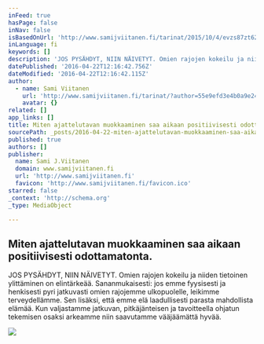 ```yaml
---
inFeed: true
hasPage: false
inNav: false
isBasedOnUrl: 'http://www.samijviitanen.fi/tarinat/2015/10/4/evzs87zt62mmrjx75lb11uo4de6035'
inLanguage: fi
keywords: []
description: 'JOS PYSÄHDYT, NIIN NÄIVETYT. Omien rajojen kokeilu ja niiden tietoinen ylittäminen on elintärkeää. Sananmukaisesti: jos emme fyysisesti ja henkisesti pyri jatkuvasti omien rajojemme ulkopuolelle, leikimme terveydellämme. Sen lisäksi, että emme elä laadullisesti parasta mahdollista elämää. Kun valjastamme jatkuvan, pitkäjänteisen ja tavoitteella ohjatun tekemisen osaksi arkeamme niin saavutamme vääjäämättä hyvää.'
datePublished: '2016-04-22T12:16:42.756Z'
dateModified: '2016-04-22T12:16:42.115Z'
author:
  - name: Sami Viitanen
    url: 'http://www.samijviitanen.fi/tarinat/?author=55e9efd3e4b0a9e24dcd57e4'
    avatar: {}
related: []
app_links: []
title: Miten ajattelutavan muokkaaminen saa aikaan positiivisesti odottamatonta.
sourcePath: _posts/2016-04-22-miten-ajattelutavan-muokkaaminen-saa-aikaan-positiivisesti-o.md
published: true
authors: []
publisher:
  name: Sami J.Viitanen
  domain: www.samijviitanen.fi
  url: 'http://www.samijviitanen.fi'
  favicon: 'http://www.samijviitanen.fi/favicon.ico'
starred: false
_context: 'http://schema.org'
_type: MediaObject

---
```

<article style=""><h1>Miten ajattelutavan muokkaaminen saa aikaan positiivisesti odottamatonta.</h1><p>JOS PYSÄHDYT, NIIN NÄIVETYT. Omien rajojen kokeilu ja niiden tietoinen ylittäminen on elintärkeää. Sananmukaisesti: jos emme fyysisesti ja henkisesti pyri jatkuvasti omien rajojemme ulkopuolelle, leikimme terveydellämme. Sen lisäksi, että emme elä laadullisesti parasta mahdollista elämää. Kun valjastamme jatkuvan, pitkäjänteisen ja tavoitteella ohjatun tekemisen osaksi arkeamme niin saavutamme vääjäämättä hyvää.</p><img src="https://s3-us-west-2.amazonaws.com/the-grid-img/p/bb7482cffcad2a14e2d7de42fc680f6633639416.jpg" /></article>